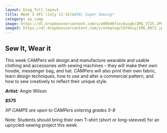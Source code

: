```yaml
---
layout: blog_full_layout
title: Week 3 XP1 (July 11-15)&#58; Super Sewing!
category: xp_camp
image: https://dl.dropboxusercontent.com/s/o00b96fsxc6uug6/IMG_3725.JPG?dl=0
image3: https://dl.dropboxusercontent.com/s/otmqtogzl6f0oxy/IMG_0972.jpg?dl=0
---
```


## Sew It, Wear it

This week CAMPers will design and manufacture wearable and usable clothing and accessories with sewing machines – they will make their own hoodie, messenger bag, and hat. CAMPers will also print their own fabric, learn design techniques, how to use and alter a commercial pattern, and how to sew creatively to reflect their unique style. 


**_Artist:_** Angie Wilson


**_$575_**

*XP CAMPS are open to CAMPers entering grades 5-8*

Note: Students should bring their own T-shirt (short or long-sleeved) for an upcycled-sewing project this week.
